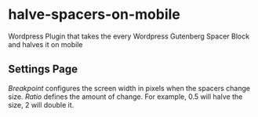 # halve-spacers-on-mobile
Wordpress Plugin that takes the every Wordpress Gutenberg Spacer Block and halves it on mobile

## Settings Page
*Breakpoint* configures the screen width in pixels when the spacers change size.
*Ratio* defines the amount of change. For example, 0.5 will halve the size, 2 will double it.
